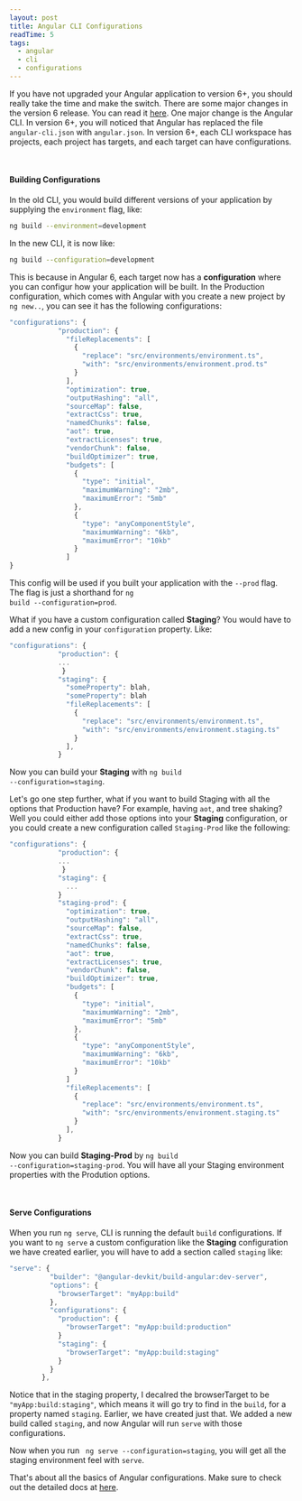 ```yaml
---
layout: post
title: Angular CLI Configurations
readTime: 5
tags:
  - angular
  - cli
  - configurations
---
```


If you have not upgraded your Angular application to version 6+, you should really take the time and make the switch. There are some major changes
in the version 6 release. You can read it [here](https://github.com/angular/angular/blob/master/CHANGELOG.md#600-2018-05-03).
One major change is the Angular CLI. In version 6+, you will noticed that Angular has replaced the file <code>angular-cli.json</code> with
<code>angular.json</code>. In version 6+, each CLI workspace has projects, each project has targets, and each target can have configurations.

<br/>

#### Building Configurations

In the old CLI, you would build different versions of your application by supplying the <code>environment</code> flag, like: 
```bash
ng build --environment=development
``` 

In the new CLI, it is now like:
```bash
ng build --configuration=development
``` 

This is because in Angular 6, each target now has a **configuration** where you can configur how your application will be built. In the Production configuration, which comes with Angular with you create a new project by <code>ng new..</code>, you can see it has the following configurations:

```javascript
"configurations": {
            "production": {
              "fileReplacements": [
                {
                  "replace": "src/environments/environment.ts",
                  "with": "src/environments/environment.prod.ts"
                }
              ],
              "optimization": true,
              "outputHashing": "all",
              "sourceMap": false,
              "extractCss": true,
              "namedChunks": false,
              "aot": true,
              "extractLicenses": true,
              "vendorChunk": false,
              "buildOptimizer": true,
              "budgets": [
                {
                  "type": "initial",
                  "maximumWarning": "2mb",
                  "maximumError": "5mb"
                },
                {
                  "type": "anyComponentStyle",
                  "maximumWarning": "6kb",
                  "maximumError": "10kb"
                }
              ]
}
```

This config will be used if you built your application with the <code>--prod</code> flag. The flag is just a shorthand for 
<code>ng build --configuration=prod</code>. 

What if you have a custom configuration called **Staging**? You would have to add a new config in your <code>configuration</code>
property. Like:

```javascript
"configurations": {
            "production": {
            ...
             }
            "staging": {
              "someProperty": blah,
              "someProperty": blah
              "fileReplacements": [
                {
                  "replace": "src/environments/environment.ts",
                  "with": "src/environments/environment.staging.ts"
                }
              ],
            }
```

Now you can build your **Staging** with <code>ng build --configuration=staging</code>. 

Let's go one step further, what if you want to build Staging with all the options that Production have? For example, having
<code>aot</code>, and tree shaking? Well you could either add those options into your **Staging** configuration, or you could create
a new configuration called <code>Staging-Prod</code> like the following:

```javascript
"configurations": {
            "production": {
            ...
             }
            "staging": {
              ...
            }
            "staging-prod": {
              "optimization": true,
              "outputHashing": "all",
              "sourceMap": false,
              "extractCss": true,
              "namedChunks": false,
              "aot": true,
              "extractLicenses": true,
              "vendorChunk": false,
              "buildOptimizer": true,
              "budgets": [
                {
                  "type": "initial",
                  "maximumWarning": "2mb",
                  "maximumError": "5mb"
                },
                {
                  "type": "anyComponentStyle",
                  "maximumWarning": "6kb",
                  "maximumError": "10kb"
                }
              ]
              "fileReplacements": [
                {
                  "replace": "src/environments/environment.ts",
                  "with": "src/environments/environment.staging.ts"
                }
              ],
            }
```
Now you can build **Staging-Prod** by <code>ng build --configuration=staging-prod</code>. You will have all your Staging
environment properties with the Prodution options.

<br/>

#### Serve Configurations

When you run <code>ng serve</code>, CLI is running the default <code>build</code> configurations. If you want to <code>ng serve</code>
a custom configuration like the **Staging** configuration we have created earlier, you will have to add a section called <code>staging</code> like:

```javascript
"serve": {
          "builder": "@angular-devkit/build-angular:dev-server",
          "options": {
            "browserTarget": "myApp:build"
          },
          "configurations": {
            "production": {
              "browserTarget": "myApp:build:production"
            }
            "staging": {
              "browserTarget": "myApp:build:staging"
            }
          }
        },
```

Notice that in the staging property, I decalred the browserTarget to be <code>"myApp:build:staging"</code>, which means it will go try 
to find in the <code>build</code>, for a property named <code>staging</code>. Earlier, we have created just that. We added a new build called <code>staging</code>, and now Angular will run <code>serve</code> with those configurations.

Now when you run <code> ng serve --configuration=staging</code>, you will get all the staging environment feel with <code>serve</code>.

That's about all the basics of Angular configurations. Make sure to check out the detailed docs at [here](https://angular.io/cli/build).
        
